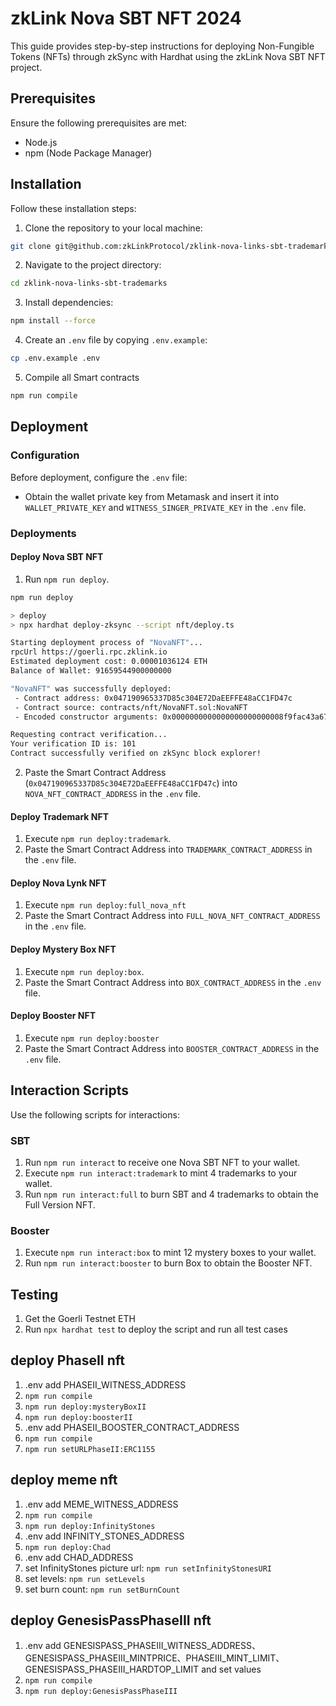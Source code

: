 # zkLink Nova SBT NFT 2024

This guide provides step-by-step instructions for deploying Non-Fungible Tokens (NFTs) through zkSync with Hardhat using the zkLink Nova SBT NFT project.

## Prerequisites

Ensure the following prerequisites are met:

- Node.js
- npm (Node Package Manager)

## Installation

Follow these installation steps:

1. Clone the repository to your local machine:

```bash
git clone git@github.com:zkLinkProtocol/zklink-nova-links-sbt-trademarks.git
```

2. Navigate to the project directory:

```bash
cd zklink-nova-links-sbt-trademarks
```

3. Install dependencies:

```bash
npm install --force
```

4. Create an `.env` file by copying `.env.example`:

```bash
cp .env.example .env
```

5. Compile all Smart contracts

```bash
npm run compile
```

## Deployment

### Configuration

Before deployment, configure the `.env` file:

- Obtain the wallet private key from Metamask and insert it into `WALLET_PRIVATE_KEY` and `WITNESS_SINGER_PRIVATE_KEY` in the `.env` file.

### Deployments

#### Deploy Nova SBT NFT

1. Run `npm run deploy`.

```bash
npm run deploy

> deploy
> npx hardhat deploy-zksync --script nft/deploy.ts

Starting deployment process of "NovaNFT"...
rpcUrl https://goerli.rpc.zklink.io
Estimated deployment cost: 0.00001036124 ETH
Balance of Wallet: 91659544900000000

"NovaNFT" was successfully deployed:
 - Contract address: 0x047190965337D85c304E72DaEEFFE48aCC1FD47c
 - Contract source: contracts/nft/NovaNFT.sol:NovaNFT
 - Encoded constructor arguments: 0x0000000000000000000000008f9fac43a6740eba56b89d146841c5ed2d3665dd

Requesting contract verification...
Your verification ID is: 101
Contract successfully verified on zkSync block explorer!
```

2. Paste the Smart Contract Address (`0x047190965337D85c304E72DaEEFFE48aCC1FD47c`) into `NOVA_NFT_CONTRACT_ADDRESS` in the `.env` file.

#### Deploy Trademark NFT

1. Execute `npm run deploy:trademark`.
2. Paste the Smart Contract Address into `TRADEMARK_CONTRACT_ADDRESS` in the `.env` file.

#### Deploy Nova Lynk NFT

1. Execute `npm run deploy:full_nova_nft`
2. Paste the Smart Contract Address into `FULL_NOVA_NFT_CONTRACT_ADDRESS` in the `.env` file.

#### Deploy Mystery Box NFT

1. Execute `npm run deploy:box`.
2. Paste the Smart Contract Address into `BOX_CONTRACT_ADDRESS` in the `.env` file.

#### Deploy Booster NFT

1. Execute `npm run deploy:booster`
2. Paste the Smart Contract Address into `BOOSTER_CONTRACT_ADDRESS` in the `.env` file.

## Interaction Scripts

Use the following scripts for interactions:

### SBT

1. Run `npm run interact` to receive one Nova SBT NFT to your wallet.
2. Execute `npm run interact:trademark` to mint 4 trademarks to your wallet.
3. Run `npm run interact:full` to burn SBT and 4 trademarks to obtain the Full Version NFT.

### Booster

1. Execute `npm run interact:box` to mint 12 mystery boxes to your wallet.
2. Run `npm run interact:booster` to burn Box to obtain the Booster NFT.

## Testing

1. Get the Goerli Testnet ETH
2. Run `npx hardhat test` to deploy the script and run all test cases

## deploy PhaseII nft 
1. .env add  PHASEII_WITNESS_ADDRESS
2. `npm run compile`
4. `npm run deploy:mysteryBoxII`
5. `npm run deploy:boosterII`
6. .env add PHASEII_BOOSTER_CONTRACT_ADDRESS
7. `npm run compile`
8. `npm run setURLPhaseII:ERC1155`

## deploy meme nft
1. .env add MEME_WITNESS_ADDRESS
2. `npm run compile` 
3. `npm run deploy:InfinityStones` 
4. .env add INFINITY_STONES_ADDRESS
5. `npm run deploy:Chad` 
6. .env add CHAD_ADDRESS
7. set InfinityStones picture url:  `npm run setInfinityStonesURI` 
8. set levels: `npm run setLevels` 
9. set burn count: `npm run setBurnCount` 


## deploy GenesisPassPhaseIII nft
1. .env add GENESISPASS_PHASEIII_WITNESS_ADDRESS、GENESISPASS_PHASEIII_MINTPRICE、PHASEIII_MINT_LIMIT、GENESISPASS_PHASEIII_HARDTOP_LIMIT and set values
2. `npm run compile` 
3. `npm run deploy:GenesisPassPhaseIII`


